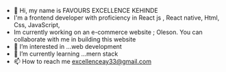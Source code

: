 - 👋 Hi, my name is FAVOURS EXCELLENCE KEHINDE
- I'm a frontend developer with proficiency in React js , React native, Html, Css, JavaScript,
- Im currently working on an e-commerce website ; Oleson. You can collaborate with me in building this website
- 👀 I’m interested in ...web development 
- 🌱 I’m currently learning ...mern stack
- 📫 How to reach me excellenceay33@gmail.com

<!---
favours123/favours123 is a ✨ special ✨ repository because its `README.md` (this file) appears on your GitHub profile.
You can click the Preview link to take a look at your changes.
--->
